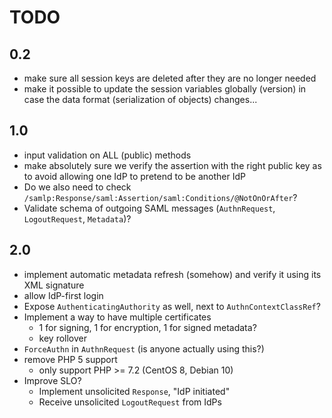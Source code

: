 # TODO

## 0.2

- make sure all session keys are deleted after they are no longer needed
- make it possible to update the session variables globally (version) in case 
  the data format (serialization of objects) changes...

## 1.0

- input validation on ALL (public) methods
- make absolutely sure we verify the assertion with the right public key as to
  avoid allowing one IdP to pretend to be another IdP
- Do we also need to check `/samlp:Response/saml:Assertion/saml:Conditions/@NotOnOrAfter`?
- Validate schema of outgoing SAML messages (`AuthnRequest`, `LogoutRequest`, `Metadata`)?

## 2.0

- implement automatic metadata refresh (somehow) and verify it using its XML
  signature
- allow IdP-first login
- Expose `AuthenticatingAuthority` as well, next to `AuthnContextClassRef`?
- Implement a way to have multiple certificates
  - 1 for signing, 1 for encryption, 1 for signed metadata?
  - key rollover
- `ForceAuthn` in `AuthnRequest` (is anyone actually using this?)
- remove PHP 5 support
  - only support PHP >= 7.2 (CentOS 8, Debian 10)
- Improve SLO?
  - Implement unsolicited `Response`, "IdP initiated"
  - Receive unsolicited `LogoutRequest` from IdPs

